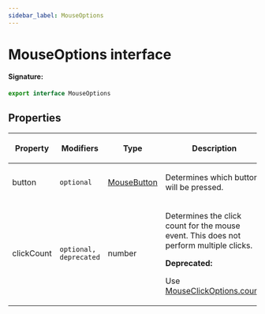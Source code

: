 ```yaml
---
sidebar_label: MouseOptions
---
```


# MouseOptions interface

#### Signature:

```typescript
export interface MouseOptions
```

## Properties

<table><thead><tr><th>

Property

</th><th>

Modifiers

</th><th>

Type

</th><th>

Description

</th><th>

Default

</th></tr></thead>
<tbody><tr><td>

<p id="button">button</p>

</td><td>

`optional`

</td><td>

[MouseButton](./puppeteer.mousebutton.md)

</td><td>

Determines which button will be pressed.

</td><td>

`'left'`

</td></tr>
<tr><td>

<p id="clickcount">clickCount</p>

</td><td>

`optional, deprecated`

</td><td>

number

</td><td>

Determines the click count for the mouse event. This does not perform multiple clicks.

**Deprecated:**

Use [MouseClickOptions.count](./puppeteer.mouseclickoptions.md#count).

</td><td>

`1`

</td></tr>
</tbody></table>

